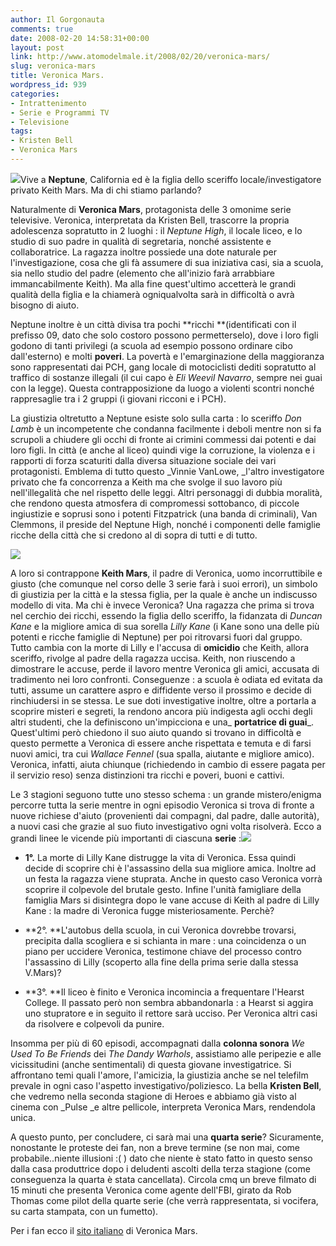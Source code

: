 ```yaml
---
author: Il Gorgonauta
comments: true
date: 2008-02-20 14:58:31+00:00
layout: post
link: http://www.atomodelmale.it/2008/02/20/veronica-mars/
slug: veronica-mars
title: Veronica Mars.
wordpress_id: 939
categories:
- Intrattenimento
- Serie e Programmi TV
- Televisione
tags:
- Kristen Bell
- Veronica Mars
---
```


[![](http://www.atomodelmale.it/wp-content/uploads/2008/10/veronicamars2-300x169.jpg)](http://www.atomodelmale.it/wp-content/uploads/2008/10/veronicamars2.jpg)Vive a **Neptune**, California ed è la figlia dello sceriffo locale/investigatore privato Keith Mars. Ma di chi stiamo parlando?

Naturalmente di **Veronica Mars**, protagonista delle 3 omonime  serie televisive. Veronica, interpretata da Kristen Bell, trascorre la propria adolescenza sopratutto in 2 luoghi : il _Neptune High_, il locale liceo, e lo studio di suo padre in qualità di segretaria, nonché assistente e collaboratrice. La ragazza inoltre possiede una dote naturale per l'investigazione, cosa che gli fà assumere di sua iniziativa casi, sia a scuola, sia nello studio del padre (elemento che all'inizio farà arrabbiare immancabilmente Keith). Ma alla fine quest'ultimo accetterà le grandi qualità della figlia e la chiamerà ogniqualvolta sarà in difficoltà o avrà bisogno di aiuto.

Neptune inoltre è un città divisa tra pochi **ricchi **(identificati con il prefisso 09, dato che solo costoro possono permetterselo), dove i loro figli godono di tanti privilegi (a scuola ad esempio possono ordinare cibo dall'esterno) e  molti **poveri**. La povertà e l'emarginazione della maggioranza sono rappresentati dai PCH, gang locale di motociclisti dediti sopratutto al traffico di sostanze illegali (il cui capo è _Eli Weevil Navarro_, sempre nei guai con la legge). Questa contrapposizione da luogo a violenti scontri nonché rappresaglie tra i 2 gruppi (i giovani ricconi e i PCH).

<!-- more -->


La giustizia oltretutto a Neptune esiste solo sulla carta : lo sceriffo _Don Lamb_ è un incompetente che condanna facilmente i deboli mentre non si fa scrupoli a chiudere gli occhi di fronte ai crimini commessi dai potenti e dai loro figli. In città (e anche al liceo) quindi vige la corruzione, la violenza e i rapporti di forza scaturiti dalla diversa situazione sociale dei vari protagonisti. Emblema di tutto questo _Vinnie VanLowe, _l'altro investigatore privato che fa concorrenza a Keith ma che svolge il suo lavoro più nell'illegalità che nel rispetto delle leggi. Altri personaggi di dubbia moralità, che rendono questa atmosfera di compromessi sottobanco, di piccole ingiustizie e soprusi sono i potenti Fitzpatrick (una banda di criminali), Van Clemmons, il preside del  Neptune High, nonché i componenti delle famiglie ricche della città che si credono al di sopra di tutti e di tutto.


[![](http://www.atomodelmale.it/wp-content/uploads/2008/10/veronicamars-300x225.jpg)](http://www.atomodelmale.it/wp-content/uploads/2008/10/veronicamars.jpg)


A loro si contrappone **Keith Mars**, il padre di Veronica, uomo incorruttibile e giusto (che comunque nel corso delle 3 serie farà i suoi errori), un simbolo di giustizia per la città e la stessa figlia, per la quale è anche un indiscusso modello di vita. Ma chi è invece Veronica? Una ragazza che prima si trova nel cerchio dei ricchi, essendo la figlia dello sceriffo, la fidanzata di _Duncan Kane_ e la migliore amica di sua sorella _Lilly Kane_ (i Kane sono una delle più potenti e ricche famiglie di Neptune) per poi ritrovarsi fuori dal gruppo. Tutto cambia con la morte di Lilly e l'accusa di **omicidio** che Keith, allora sceriffo, rivolge al padre della ragazza uccisa. Keith, non riuscendo a dimostrare le accuse, perde il lavoro mentre Veronica gli amici, accusata di tradimento nei loro confronti. Conseguenze : a scuola è odiata ed evitata da tutti, assume un carattere aspro e diffidente verso il prossimo e decide di rinchiudersi in se stessa. Le sue doti investigative inoltre, oltre a portarla a scoprire misteri e segreti, la rendono ancora più indigesta agli occhi degli altri studenti, che la definiscono un'impicciona e una_ **portatrice di guai**_. Quest'ultimi però chiedono il suo aiuto quando si trovano in difficoltà e questo permette a Veronica di essere anche rispettata e temuta e di farsi nuovi amici, tra cui _Wallace Fennel_ (sua spalla, aiutante e migliore amico). Veronica, infatti, aiuta chiunque (richiedendo in cambio di essere pagata per il servizio reso) senza distinzioni tra ricchi e poveri, buoni e cattivi.

Le 3 stagioni seguono tutte uno stesso schema : un grande mistero/enigma percorre tutta la serie mentre in ogni episodio Veronica si trova di fronte a nuove richiese d'aiuto (provenienti dai compagni, dal padre, dalle autorità), a nuovi casi che grazie al suo fiuto investigativo ogni volta risolverà. Ecco a grandi linee le vicende più importanti di ciascuna **serie** :[![](http://www.atomodelmale.it/wp-content/uploads/2008/10/big_veronica_mars-300x240.jpg)](http://www.atomodelmale.it/wp-content/uploads/2008/10/big_veronica_mars.jpg)



	
  * **1°.** La morte di Lilly Kane distrugge la vita di Veronica. Essa quindi decide di scoprire chi è l'assassino della sua migliore amica. Inoltre ad un festa la ragazza viene stuprata.  Anche in questo caso Veronica vorrà scoprire il colpevole del brutale gesto. Infine l'unità famigliare della famiglia Mars si disintegra dopo le vane accuse di Keith al padre di Lilly Kane : la madre di Veronica fugge misteriosamente. Perchè?

	
  * **2°. **L'autobus della scuola, in cui Veronica dovrebbe trovarsi, precipita dalla scogliera e si schianta in mare : una coincidenza o un piano per uccidere Veronica, testimone chiave del processo contro l'assassino di Lilly (scoperto alla fine della prima serie dalla stessa V.Mars)?

	
  * **3°. **Il liceo è finito e Veronica incomincia a frequentare l'Hearst College. Il passato però non sembra abbandonarla : a Hearst si aggira uno stupratore e in seguito il rettore sarà ucciso. Per Veronica altri casi da risolvere e colpevoli da punire.


Insomma per più di 60 episodi, accompagnati dalla **colonna sonora** _We Used To Be Friends_ dei _The Dandy Warhols_, assistiamo alle peripezie e alle vicissitudini (anche sentimentali) di questa giovane investigatrice. Si affrontano temi quali l'amore, l'amicizia, la giustizia anche se nel telefilm prevale in ogni caso l'aspetto investigativo/poliziesco. La bella **Kristen Bell**, che vedremo nella seconda stagione di Heroes e abbiamo già visto al cinema con _Pulse _e altre pellicole, interpreta Veronica Mars, rendendola unica.

A questo punto, per concludere,  ci sarà mai una **quarta serie**? Sicuramente, nonostante le proteste dei fan, non a breve termine (se non mai, come probabile..niente illusioni :( ) dato che niente è stato fatto in questo senso dalla casa produttrice dopo i deludenti ascolti della terza stagione (come conseguenza la quarta è stata cancellata). Circola cmq un breve filmato di 15 minuti che presenta Veronica come agente dell'FBI, girato da Rob Thomas come pilot della quarte serie (che verrà rappresentata, si vocifera, su carta stampata, con un fumetto).

Per i fan ecco il [sito italiano](http://www.veronicamars.it/) di Veronica Mars.
